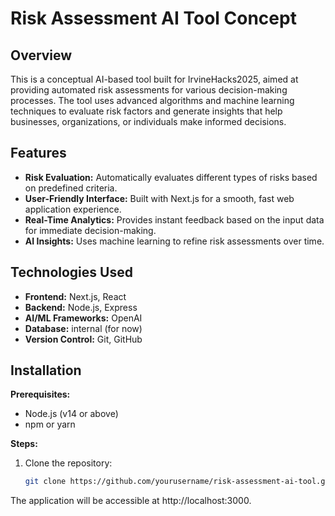 # Risk Assessment AI Tool Concept

## Overview
This is a conceptual AI-based tool built for IrvineHacks2025, aimed at providing automated risk assessments for various decision-making processes. The tool uses advanced algorithms and machine learning techniques to evaluate risk factors and generate insights that help businesses, organizations, or individuals make informed decisions.

## Features
- **Risk Evaluation:** Automatically evaluates different types of risks based on predefined criteria.
- **User-Friendly Interface:** Built with Next.js for a smooth, fast web application experience.
- **Real-Time Analytics:** Provides instant feedback based on the input data for immediate decision-making.
- **AI Insights:** Uses machine learning to refine risk assessments over time.

## Technologies Used
- **Frontend:** Next.js, React
- **Backend:** Node.js, Express
- **AI/ML Frameworks:** OpenAI
- **Database:** internal (for now)
- **Version Control:** Git, GitHub

## Installation
**Prerequisites:**
- Node.js (v14 or above)
- npm or yarn

**Steps:**
1. Clone the repository:
   ```bash
   git clone https://github.com/yourusername/risk-assessment-ai-tool.git
The application will be accessible at http://localhost:3000.
